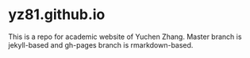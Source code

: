 # yz81.github.io

This is a repo for academic website of Yuchen Zhang. Master branch is jekyll-based and gh-pages branch is rmarkdown-based.
